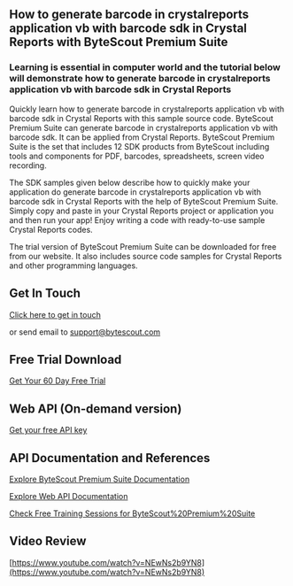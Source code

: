 ## How to generate barcode in crystalreports application vb with barcode sdk in Crystal Reports with ByteScout Premium Suite

### Learning is essential in computer world and the tutorial below will demonstrate how to generate barcode in crystalreports application vb with barcode sdk in Crystal Reports

Quickly learn how to generate barcode in crystalreports application vb with barcode sdk in Crystal Reports with this sample source code. ByteScout Premium Suite can generate barcode in crystalreports application vb with barcode sdk. It can be applied from Crystal Reports. ByteScout Premium Suite is the set that includes 12 SDK products from ByteScout including tools and components for PDF, barcodes, spreadsheets, screen video recording.

The SDK samples given below describe how to quickly make your application do generate barcode in crystalreports application vb with barcode sdk in Crystal Reports with the help of ByteScout Premium Suite.  Simply copy and paste in your Crystal Reports project or application you and then run your app! Enjoy writing a code with ready-to-use sample Crystal Reports codes.

The trial version of ByteScout Premium Suite can be downloaded for free from our website. It also includes source code samples for Crystal Reports and other programming languages.

## Get In Touch

[Click here to get in touch](https://bytescout.zendesk.com/hc/en-us/requests/new?subject=ByteScout%20Premium%20Suite%20Question)

or send email to [support@bytescout.com](mailto:support@bytescout.com?subject=ByteScout%20Premium%20Suite%20Question) 

## Free Trial Download

[Get Your 60 Day Free Trial](https://bytescout.com/download/web-installer?utm_source=github-readme)

## Web API (On-demand version)

[Get your free API key](https://pdf.co/documentation/api?utm_source=github-readme)

## API Documentation and References

[Explore ByteScout Premium Suite Documentation](https://bytescout.com/documentation/index.html?utm_source=github-readme)

[Explore Web API Documentation](https://pdf.co/documentation/api?utm_source=github-readme)

[Check Free Training Sessions for ByteScout%20Premium%20Suite](https://academy.bytescout.com/)

## Video Review

[https://www.youtube.com/watch?v=NEwNs2b9YN8](https://www.youtube.com/watch?v=NEwNs2b9YN8)